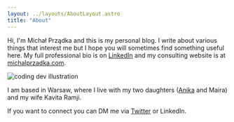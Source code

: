 ```yaml
---
layout: ../layouts/AboutLayout.astro
title: "About"
---
```


Hi, I'm Michał Prządka and this is my personal blog. I write about various things that interest me but I hope you will sometimes find something useful here. My full professional bio is on [LinkedIn](https://www.linkedin.com/in/przadka/) and my consulting website is at [michalprzadka.com](https://michalprzadka.com).

<div>
  <img src="/assets/michal-wood-avatar.jpg" class="sm:w-1/3 mx-auto mask mask-squircle" alt="coding dev illustration">
</div>

I am based in Warsaw, where I live with my two daughters ([Anika](https://anika.toasterthoughts.eu) and Maira) and my wife Kavita Ramji.

If you want to connect you can DM me via [Twitter](https://twitter.com/przadka) or LinkedIn.
